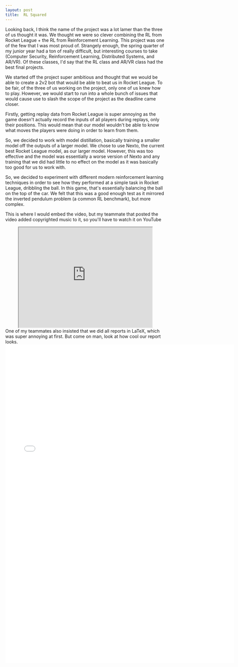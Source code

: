 ```yaml
---
layout: post
title:  RL Squared
---
```


Looking back, I think the name of the project was a lot lamer than the three of us thought it was. We thought we were so clever combining the RL from Rocket League + the RL from Reinforcement Learning. This project was one of the few that I was most proud of. Strangely enough, the spring quarter of my junior year had a ton of really difficult, but interesting courses to take (Computer Security, Reinforcement Learning, Distributed Systems, and AR/VR). Of these classes, I'd say that the RL class and AR/VR class had the best final projects. 

We started off the project super ambitious and thought that we would be able to create a 2v2 bot that would be able to beat us in Rocket League. To be fair, of the three of us working on the project, only one of us knew how to play. However, we would start to run into a whole bunch of issues that would cause use to slash the scope of the project as the deadline came closer.

Firstly, getting replay data from Rocket League is super annoying as the game doesn't actually record the inputs of all players during replays, only their positions. This would mean that our model wouldn't be able to know what moves the players were doing in order to learn from them.

So, we decided to work with model distillation, basically training a smaller model off the outputs of a larger model. We chose to use Nexto, the current best Rocket League model, as our larger model. However, this was too effective and the model was essentially a worse version of Nexto and any training that we did had little to no effect on the model as it was basically too good for us to work with.

So, we decided to experiment with different modern reinforcement learning techniques in order to see how they performed at a simple task in Rocket League, dribbling the ball. In this game, that's essentially balancing the ball on the top of the car. We felt that this was a good enough test as it mirrored the inverted pendulum problem (a common RL benchmark), but more complex.

This is where I would embed the video, but my teammate that posted the video added copyrighted music to it, so you'll have to watch it on YouTube
<center>
    <iframe width="420" height="315"
    src="https://www.youtube.com/embed/ZWH6Dsueeps">
    </iframe>
</center>
One of my teammates also insisted that we did all reports in LaTeX, which was super annoying at first. But come on man, look at how cool our report looks.

<embed src="{{ site.baseurl }}/assets/RL_2_Final_Report.pdf" width="720" height="1000" type="application/pdf">

